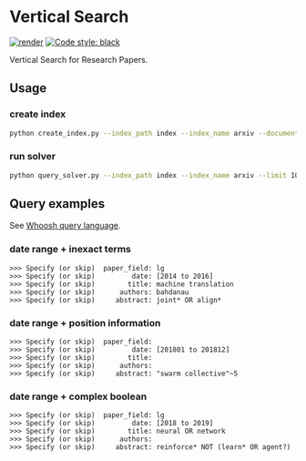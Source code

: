 # Vertical Search

[![render](https://img.shields.io/badge/render-nbviewer-orange)](https://nbviewer.jupyter.org/github/alexandru-dinu/vertical-search/tree/master/)
[![Code style: black](https://img.shields.io/badge/code%20style-black-000000.svg)](https://github.com/psf/black)

Vertical Search for Research Papers.

## Usage

### create index
```bash
python create_index.py --index_path index --index_name arxiv --documents_path papers/
```

### run solver
```bash
python query_solver.py --index_path index --index_name arxiv --limit 10
```

## Query examples

See [Whoosh query language](https://whoosh.readthedocs.io/en/latest/querylang.html).

### date range + inexact terms
```
>>> Specify (or skip)  paper_field: lg
>>> Specify (or skip)         date: [2014 to 2016]
>>> Specify (or skip)        title: machine translation
>>> Specify (or skip)      authors: bahdanau
>>> Specify (or skip)     abstract: joint* OR align*
```

### date range + position information
```
>>> Specify (or skip)  paper_field:
>>> Specify (or skip)         date: [201801 to 201812]
>>> Specify (or skip)        title:
>>> Specify (or skip)      authors:
>>> Specify (or skip)     abstract: "swarm collective"~5
```

### date range + complex boolean
```
>>> Specify (or skip)  paper_field: lg
>>> Specify (or skip)         date: [2018 to 2019]
>>> Specify (or skip)        title: neural OR network
>>> Specify (or skip)      authors:
>>> Specify (or skip)     abstract: reinforce* NOT (learn* OR agent?)
```

